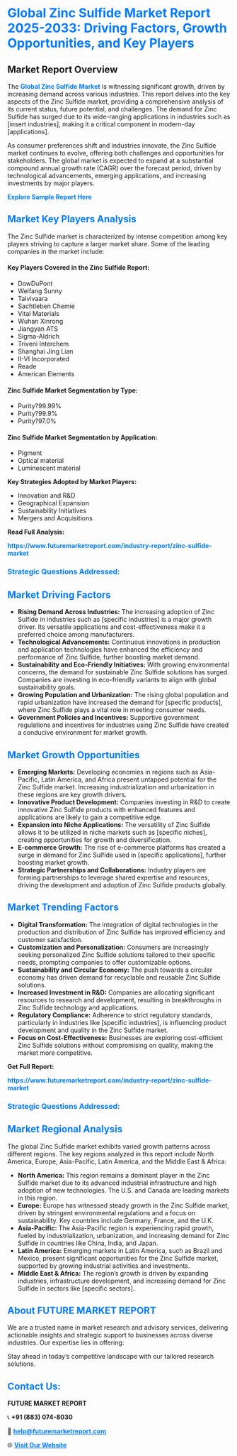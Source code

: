 <h1 style="color: #007BFF;">Global Zinc Sulfide Market Report 2025-2033: Driving Factors, Growth Opportunities, and Key Players</h1>

<section id="overview">
<h2>Market Report Overview</h2>
<p>The <a href="https://www.futuremarketreport.com/industry-report/zinc-sulfide-market" style="color: #007BFF; text-decoration: none;"><strong>Global Zinc Sulfide Market</strong></a> is witnessing significant growth, driven by increasing demand across various industries. This report delves into the key aspects of the Zinc Sulfide market, providing a comprehensive analysis of its current status, future potential, and challenges. The demand for Zinc Sulfide has surged due to its wide-ranging applications in industries such as [insert industries], making it a critical component in modern-day [applications].</p>
<p>As consumer preferences shift and industries innovate, the Zinc Sulfide market continues to evolve, offering both challenges and opportunities for stakeholders. The global market is expected to expand at a substantial compound annual growth rate (CAGR) over the forecast period, driven by technological advancements, emerging applications, and increasing investments by major players.</p>
</section>

<section id="overview">
<p><a href="https://www.futuremarketreport.com/request-sample/reportId=26216" style="color: #007BFF; text-decoration: none;"><strong>Explore Sample Report Here</strong></a></p>
</section>

<section id="key-players">
<h2 style="color: #007BFF;">Market Key Players Analysis</h2>
<p>The Zinc Sulfide market is characterized by intense competition among key players striving to capture a larger market share. Some of the leading companies in the market include:</p>
<h4>Key Players Covered in the Zinc Sulfide Report:</h4>
<ul><li>DowDuPont</li><li>Weifang Sunny</li><li>Talvivaara</li><li>Sachtleben Chemie</li><li>Vital Materials</li><li>Wuhan Xinrong</li><li>Jiangyan ATS</li><li>Sigma-Aldrich</li><li>Triveni Interchem</li><li>Shanghai Jing Lian</li><li>II-VI Incorporated</li><li>Reade</li><li>American Elements</li></ul>
<h4>Zinc Sulfide Market Segmentation by Type:</h4>
<ul><li>Purity?99.99%</li><li>Purity?99.9%</li><li>Purity?97.0%</li></ul>

<h4>Zinc Sulfide Market Segmentation by Application:</h4>
<ul><li>Pigment</li><li>Optical material</li><li>Luminescent material</li></ul>
<p><strong>Key Strategies Adopted by Market Players:</strong></p>
<ul>
<li>Innovation and R&D</li>
<li>Geographical Expansion</li>
<li>Sustainability Initiatives</li>
<li>Mergers and Acquisitions</li>
</ul>
</section>

<section>
<p><strong>Read Full Analysis: </strong></p><a href="https://www.futuremarketreport.com/industry-report/zinc-sulfide-market" style="color: #007BFF; text-decoration: none;"><strong>https://www.futuremarketreport.com/industry-report/zinc-sulfide-market</strong></a>
<h3 style="color: #007BFF;">Strategic Questions Addressed:</h3>
</section>

<section id="driving-factors">
<h2 style="color: #007BFF;">Market Driving Factors</h2>
<ul>
<li><strong>Rising Demand Across Industries:</strong> The increasing adoption of Zinc Sulfide in industries such as [specific industries] is a major growth driver. Its versatile applications and cost-effectiveness make it a preferred choice among manufacturers.</li>
<li><strong>Technological Advancements:</strong> Continuous innovations in production and application technologies have enhanced the efficiency and performance of Zinc Sulfide, further boosting market demand.</li>
<li><strong>Sustainability and Eco-Friendly Initiatives:</strong> With growing environmental concerns, the demand for sustainable Zinc Sulfide solutions has surged. Companies are investing in eco-friendly variants to align with global sustainability goals.</li>
<li><strong>Growing Population and Urbanization:</strong> The rising global population and rapid urbanization have increased the demand for [specific products], where Zinc Sulfide plays a vital role in meeting consumer needs.</li>
<li><strong>Government Policies and Incentives:</strong> Supportive government regulations and incentives for industries using Zinc Sulfide have created a conducive environment for market growth.</li>
</ul>
</section>

<section id="growth-opportunities">
<h2 style="color: #007BFF;">Market Growth Opportunities</h2>
<ul>
<li><strong>Emerging Markets:</strong> Developing economies in regions such as Asia-Pacific, Latin America, and Africa present untapped potential for the Zinc Sulfide market. Increasing industrialization and urbanization in these regions are key growth drivers.</li>
<li><strong>Innovative Product Development:</strong> Companies investing in R&D to create innovative Zinc Sulfide products with enhanced features and applications are likely to gain a competitive edge.</li>
<li><strong>Expansion into Niche Applications:</strong> The versatility of Zinc Sulfide allows it to be utilized in niche markets such as [specific niches], creating opportunities for growth and diversification.</li>
<li><strong>E-commerce Growth:</strong> The rise of e-commerce platforms has created a surge in demand for Zinc Sulfide used in [specific applications], further boosting market growth.</li>
<li><strong>Strategic Partnerships and Collaborations:</strong> Industry players are forming partnerships to leverage shared expertise and resources, driving the development and adoption of Zinc Sulfide products globally.</li>
</ul>
</section>

<section id="trending-factors">
<h2 style="color: #007BFF;">Market Trending Factors</h2>
<ul>
<li><strong>Digital Transformation:</strong> The integration of digital technologies in the production and distribution of Zinc Sulfide has improved efficiency and customer satisfaction.</li>
<li><strong>Customization and Personalization:</strong> Consumers are increasingly seeking personalized Zinc Sulfide solutions tailored to their specific needs, prompting companies to offer customizable options.</li>
<li><strong>Sustainability and Circular Economy:</strong> The push towards a circular economy has driven demand for recyclable and reusable Zinc Sulfide solutions.</li>
<li><strong>Increased Investment in R&D:</strong> Companies are allocating significant resources to research and development, resulting in breakthroughs in Zinc Sulfide technology and applications.</li>
<li><strong>Regulatory Compliance:</strong> Adherence to strict regulatory standards, particularly in industries like [specific industries], is influencing product development and quality in the Zinc Sulfide market.</li>
<li><strong>Focus on Cost-Effectiveness:</strong> Businesses are exploring cost-efficient Zinc Sulfide solutions without compromising on quality, making the market more competitive.</li>
</ul>
</section>

<section>
<p><strong>Get Full Report: </strong></p><a href="https://www.futuremarketreport.com/industry-report/zinc-sulfide-market" style="color: #007BFF; text-decoration: none;"><strong>https://www.futuremarketreport.com/industry-report/zinc-sulfide-market</strong></a>
<h3 style="color: #007BFF;">Strategic Questions Addressed:</h3>
</section>


<section id="regional-analysis">
<h2 style="color: #007BFF;">Market Regional Analysis</h2>
<p>The global Zinc Sulfide market exhibits varied growth patterns across different regions. The key regions analyzed in this report include North America, Europe, Asia-Pacific, Latin America, and the Middle East & Africa:</p>
<ul>
<li><strong>North America:</strong> This region remains a dominant player in the Zinc Sulfide market due to its advanced industrial infrastructure and high adoption of new technologies. The U.S. and Canada are leading markets in this region.</li>
<li><strong>Europe:</strong> Europe has witnessed steady growth in the Zinc Sulfide market, driven by stringent environmental regulations and a focus on sustainability. Key countries include Germany, France, and the U.K.</li>
<li><strong>Asia-Pacific:</strong> The Asia-Pacific region is experiencing rapid growth, fueled by industrialization, urbanization, and increasing demand for Zinc Sulfide in countries like China, India, and Japan.</li>
<li><strong>Latin America:</strong> Emerging markets in Latin America, such as Brazil and Mexico, present significant opportunities for the Zinc Sulfide market, supported by growing industrial activities and investments.</li>
<li><strong>Middle East & Africa:</strong> The region’s growth is driven by expanding industries, infrastructure development, and increasing demand for Zinc Sulfide in sectors like [specific sectors].</li>
</ul>
</section>

<footer>
<h2 style="color: #007BFF;">About FUTURE MARKET REPORT</h2>
<p>We are a trusted name in market research and advisory services, delivering actionable insights and strategic support to businesses across diverse industries. Our expertise lies in offering:</p>

<p>Stay ahead in today’s competitive landscape with our tailored research solutions.</p>

<h2 style="color: #007BFF;">Contact Us:</h2>
<p><strong>FUTURE MARKET REPORT</strong></p>
<p>📞 <strong>+91 (883) 074-8030</strong></p>
<p>📧 <strong><a href="mailto:help@futuremarketreport.com" style="color: #007BFF;">help@futuremarketreport.com</a></strong></p>
<p>🌐 <strong><a href="https://www.futuremarketreport.com/" style="color: #007BFF;">Visit Our Website</a></strong></p>
</footer>